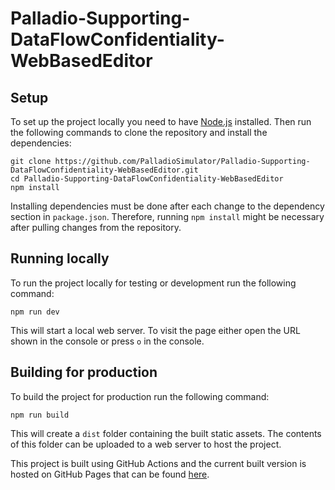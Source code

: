 # Palladio-Supporting-DataFlowConfidentiality-WebBasedEditor

## Setup

To set up the project locally you need to have [Node.js](https://nodejs.org/en/) installed.
Then run the following commands to clone the repository and install the dependencies:

```shell
git clone https://github.com/PalladioSimulator/Palladio-Supporting-DataFlowConfidentiality-WebBasedEditor.git
cd Palladio-Supporting-DataFlowConfidentiality-WebBasedEditor
npm install
```

Installing dependencies must be done after each change to the dependency section in `package.json`.
Therefore, running `npm install` might be necessary after pulling changes from the repository.

## Running locally

To run the project locally for testing or development run the following command:

```shell
npm run dev
```

This will start a local web server. To visit the page either open the URL shown in the console or press `o` in the console.

## Building for production

To build the project for production run the following command:

```shell
npm run build
```

This will create a `dist` folder containing the built static assets. The contents of this folder can be uploaded to a web server to host the project.

This project is built using GitHub Actions and the current built version is hosted on GitHub Pages that can be found [here](https://palladiosimulator.github.io/Palladio-Supporting-DataFlowConfidentiality-WebBasedEditor/).
